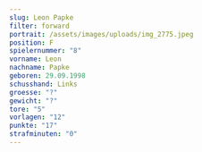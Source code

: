 ```yaml
---
slug: Leon Papke
filter: forward
portrait: /assets/images/uploads/img_2775.jpeg
position: F
spielernummer: "8"
vorname: Leon
nachname: Papke
geboren: 29.09.1998
schusshand: Links
groesse: "?"
gewicht: "?"
tore: "5"
vorlagen: "12"
punkte: "17"
strafminuten: "0"
---
```

